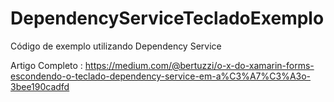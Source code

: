 # DependencyServiceTecladoExemplo
Código de exemplo utilizando Dependency Service

Artigo Completo : https://medium.com/@bertuzzi/o-x-do-xamarin-forms-escondendo-o-teclado-dependency-service-em-a%C3%A7%C3%A3o-3bee190cadfd
